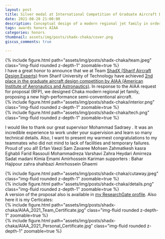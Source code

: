 ```yaml
---
layout: post
title: Silver medal at International Competition of Graduate Aircraft Design 2020-2021 held by AIAA🥈
date: 2021-08-28 21:00:00
description: Conceptual design of a modern regional jet family in order to reduce at least  20% of block fuel compared with available aircrafts
tags: awards honors AIAA
categories: honors
thumbnail: assets/img/posts/shadx-chaka/cover.png
giscus_comments: true

---
```

<div class="row mt-3">
    <div class="col-sm mt-3 mt-md-0">
        {% include figure.html path="assets/img/posts/shadx-chaka/team.jpeg" class="img-fluid rounded z-depth-1" zoomable=true %}
    </div>
    </div>
I have a great honor to announce that we at Team <a href="https://ae.sharif.edu/blog/2021/09/01/shadx-2021-team-awarded-the-2-nd-place-in-aiaa-design-competition">ShadX (Sharif Aircraft Design Experts)</a> from Sharif University of Technology have achieved <a href="https://www.aiaa.org/get-involved/students-educators/Design-Competitions/2020-2021-design-competition-winning-reports"> 2nd place in the graduate aircraft design competition by AIAA (American Institute of Aeronautics and Astronautics)</a>. In response to the AIAA request for proposal (RFP), we designed Chaka modern regional jet family, proposing a new high-performance semi-conventional aircraft.
<div class="row mt-3">
    <div class="col-sm mt-3 mt-md-0">
        {% include figure.html path="assets/img/posts/shadx-chaka/interior.png" class="img-fluid rounded z-depth-1" zoomable=true %}
    </div>
    <div class="col-sm mt-3 mt-md-0">
        {% include figure.html path="assets/img/posts/shadx-chaka/tech.png" class="img-fluid rounded z-depth-1" zoomable=true %}
    </div>
</div>

I would like to thank our great supervisor Mohammad Sadraey . It was an incredible experience to work under your supervision and learn so many technical details. Also, I want to present my warmest congratulations to my teammates who did not mind to lack of facilities and temporary failures. Proud of you all!
Erfan Vaezi Sam Zavaree Mohsen Zahmatkesh kasra Eghabli Farid Rassouli Mohammadreza Varshavi Zahra Heydari Amirreza Sadat madani Kimia Emami Amirhossein Kariman
supporters : Bahar Hajipour zahra shahbazi Amirhossein Ghaemi
<div class="row mt-3">
    <div class="col-sm mt-3 mt-md-0">
        {% include figure.html path="assets/img/posts/shadx-chaka/cutaway.jpeg" class="img-fluid rounded z-depth-1" zoomable=true %}
    </div>
    <div class="col-sm mt-3 mt-md-0">
        {% include figure.html path="assets/img/posts/shadx-chaka/details.png" class="img-fluid rounded z-depth-1" zoomable=true %}
    </div>
</div>
A version of the proposal also is available in <a href="http://dx.doi.org/10.13140/RG.2.2.20347.64802">my ResearchGate profile</a>.
Also here it is my Certicates:


<div class="row mt-3">
    <div class="col-sm mt-3 mt-md-0">
        {% include figure.html path="assets/img/posts/shadx-chaka/AIAA_2021_Team_Certificate.jpg" class="img-fluid rounded z-depth-1" zoomable=true %}
    </div>
    <div class="col-sm mt-3 mt-md-0">
        {% include figure.html path="assets/img/posts/shadx-chaka/AIAA_2021_Personal_Certificate.jpg" class="img-fluid rounded z-depth-1" zoomable=true %}
    </div>
</div>


